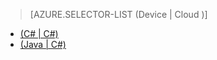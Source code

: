 > [AZURE.SELECTOR-LIST (Device | Cloud )]
- [(C# | C#)](../articles/iot-hub-csharp-csharp-getstarted.md)
- [(Java | C#)](../articles/iot-hub-java-csharp-getstarted.md)





